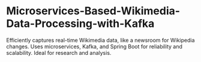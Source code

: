 # Microservices-Based-Wikimedia-Data-Processing-with-Kafka
Efficiently captures real-time Wikimedia data, like a newsroom for Wikipedia changes. Uses microservices, Kafka, and Spring Boot for reliability and scalability. Ideal for research and analysis.
